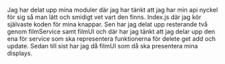 Jag har delat upp mina moduler där jag har tänkt att jag har min api nyckel för sig så man lätt och smidigt vet vart den finns. Index.js där jag kör självaste koden för mina knappar. Sen har jag delat upp resterande två genom filmService samt filmUI och där har jag tänkt att jag delar upp den ena för service som ska representera funktionerna för delete get add och update. Sedan till sist har jag då filmUI som då ska presentera mina displays.

